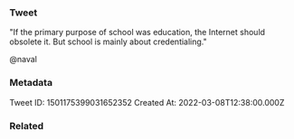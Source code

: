 ### Tweet
"If the primary purpose of school was education, the Internet should obsolete it. But school is mainly about credentialing." 
 
@naval

### Metadata
Tweet ID: 1501175399031652352
Created At: 2022-03-08T12:38:00.000Z

### Related

